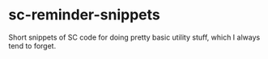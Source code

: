 # sc-reminder-snippets

Short snippets of SC code for doing pretty basic utility stuff, which I always tend to forget.
